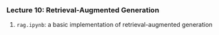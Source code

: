 ### Lecture 10: Retrieval-Augmented Generation

1. `rag.ipynb`: a basic implementation of retrieval-augmented generation